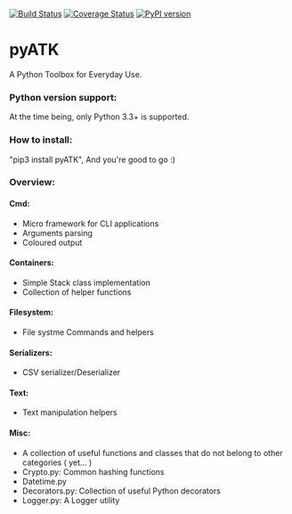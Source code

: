 [![Build Status](https://travis-ci.org/aturki/pyATK.svg?branch=master)](https://travis-ci.org/aturki/pyATK)
[![Coverage Status](https://coveralls.io/repos/github/aturki/pyATK/badge.svg?branch=master)](https://coveralls.io/github/aturki/pyATK?branch=master)
[![PyPI version](https://badge.fury.io/py/pyATK.svg)](https://badge.fury.io/py/pyATK)

# pyATK

A Python Toolbox for Everyday Use.

### Python version support:
At the time being, only Python 3.3+ is supported.

### How to install:
"pip3 install pyATK", And you're good to go :)

### Overview:
#### Cmd:
* Micro framework for CLI applications
* Arguments parsing
* Coloured output

#### Containers:
* Simple Stack class implementation
* Collection of helper functions

#### Filesystem:
* File systme Commands and helpers

#### Serializers:
* CSV serializer/Deserializer

#### Text:
* Text manipulation helpers

#### Misc:
* A collection of useful functions and classes that do not belong to other categories ( yet... )
* Crypto.py: Common hashing functions
* Datetime.py
* Decorators.py: Collection of useful Python decorators
* Logger.py: A Logger utility
